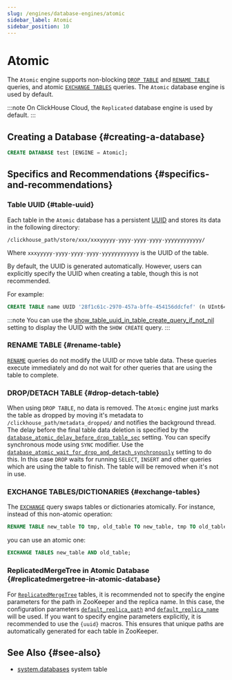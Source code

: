 ```yaml
---
slug: /engines/database-engines/atomic
sidebar_label: Atomic
sidebar_position: 10
---
```


# Atomic 

The `Atomic` engine supports non-blocking [`DROP TABLE`](#drop-detach-table) and [`RENAME TABLE`](#rename-table) queries, and atomic [`EXCHANGE TABLES`](#exchange-tables) queries. The `Atomic` database engine is used by default. 

:::note
On ClickHouse Cloud, the `Replicated` database engine is used by default.
:::

## Creating a Database {#creating-a-database}

```sql
CREATE DATABASE test [ENGINE = Atomic];
```

## Specifics and Recommendations {#specifics-and-recommendations}

### Table UUID {#table-uuid}

Each table in the `Atomic` database has a persistent [UUID](../../sql-reference/data-types/uuid.md) and stores its data in the following directory:

```text
/clickhouse_path/store/xxx/xxxyyyyy-yyyy-yyyy-yyyy-yyyyyyyyyyyy/
```

Where `xxxyyyyy-yyyy-yyyy-yyyy-yyyyyyyyyyyy` is the UUID of the table.

By default, the UUID is generated automatically. However, users can explicitly specify the UUID when creating a table, though this is not recommended.

For example:

```sql
CREATE TABLE name UUID '28f1c61c-2970-457a-bffe-454156ddcfef' (n UInt64) ENGINE = ...;
```

:::note
You can use the [show_table_uuid_in_table_create_query_if_not_nil](../../operations/settings/settings.md#show_table_uuid_in_table_create_query_if_not_nil) setting to display the UUID with the `SHOW CREATE` query. 
:::

### RENAME TABLE {#rename-table}

[`RENAME`](../../sql-reference/statements/rename.md) queries do not modify the UUID or move table data. These queries execute immediately and do not wait for other queries that are using the table to complete.

### DROP/DETACH TABLE {#drop-detach-table}

When using `DROP TABLE`, no data is removed. The `Atomic` engine just marks the table as dropped by moving it's metadata to `/clickhouse_path/metadata_dropped/` and notifies the background thread. The delay before the final table data deletion is specified by the [`database_atomic_delay_before_drop_table_sec`](../../operations/server-configuration-parameters/settings.md#database_atomic_delay_before_drop_table_sec) setting.
You can specify synchronous mode using `SYNC` modifier. Use the [`database_atomic_wait_for_drop_and_detach_synchronously`](../../operations/settings/settings.md#database_atomic_wait_for_drop_and_detach_synchronously) setting to do this. In this case `DROP` waits for running `SELECT`, `INSERT` and other queries which are using the table to finish. The table will be removed when it's not in use.

### EXCHANGE TABLES/DICTIONARIES {#exchange-tables}

The [`EXCHANGE`](../../sql-reference/statements/exchange.md) query swaps tables or dictionaries atomically. For instance, instead of this non-atomic operation:

```sql title="Non-atomic"
RENAME TABLE new_table TO tmp, old_table TO new_table, tmp TO old_table;
```
you can use an atomic one:

```sql title="Atomic"
EXCHANGE TABLES new_table AND old_table;
```

### ReplicatedMergeTree in Atomic Database {#replicatedmergetree-in-atomic-database}

For [`ReplicatedMergeTree`](../table-engines/mergetree-family/replication.md#table_engines-replication) tables, it is recommended not to specify the engine parameters for the path in ZooKeeper and the replica name. In this case, the configuration parameters [`default_replica_path`](../../operations/server-configuration-parameters/settings.md#default_replica_path) and [`default_replica_name`](../../operations/server-configuration-parameters/settings.md#default_replica_name) will be used. If you want to specify engine parameters explicitly, it is recommended to use the `{uuid}` macros. This ensures that unique paths are automatically generated for each table in ZooKeeper.

## See Also {#see-also}

- [system.databases](../../operations/system-tables/databases.md) system table
